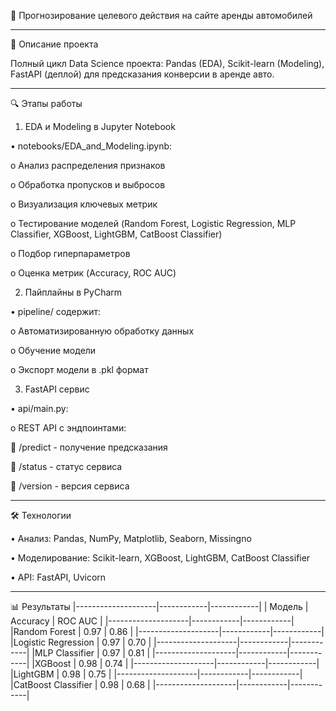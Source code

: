 🚗 Прогнозирование целевого действия на сайте аренды автомобилей


-----------------------------------------------------------------------------

📌 Описание проекта

Полный цикл Data Science проекта: Pandas (EDA), Scikit-learn (Modeling), FastAPI (деплой) для предсказания конверсии в аренде авто.

--------------------------------------------------------------------------------

🔍 Этапы работы

1. EDA и Modeling в Jupyter Notebook

•	notebooks/EDA_and_Modeling.ipynb:

o	Анализ распределения признаков

o	Обработка пропусков и выбросов

o	Визуализация ключевых метрик

o	Тестирование моделей (Random Forest, Logistic Regression, MLP Classifier, XGBoost, LightGBM, CatBoost Classifier)

o	Подбор гиперпараметров

o	Оценка метрик (Accuracy, ROC AUC)

2. Пайплайны в PyCharm

•	pipeline/ содержит:

o	Автоматизированную обработку данных 

o	Обучение модели 

o	Экспорт модели в .pkl формат

3. FastAPI сервис

•	api/main.py:

o	REST API с эндпоинтами:

	/predict - получение предсказания

	/status - статус сервиса

	/version - версия сервиса

-------------------------------------------------------------------------------------------
🛠 Технологии

•	Анализ: Pandas, NumPy, Matplotlib, Seaborn, Missingno

•	Моделирование: Scikit-learn, XGBoost, LightGBM, CatBoost Classifier

•	API: FastAPI, Uvicorn

-------------------------------------------------------------------------------------------

📊 Результаты
|--------------------|------------|------------|
|   Модель           |	Accuracy	| ROC AUC     |
|--------------------|------------|------------|
|Random Forest     	|   0.97    |  0.86       |
|--------------------|------------|------------|
|Logistic Regression	|   0.97    |	 0.70      |
|--------------------|------------|------------|
|MLP Classifier      |   0.97    |  0.81       |
|--------------------|------------|------------|
|XGBoost             |   0.98    |  0.74       |
|--------------------|------------|------------|
|LightGBM            |   0.98    |  0.75       |
|--------------------|------------|------------|
|CatBoost Classifier |   0.98    |  0.68       |
|--------------------|------------|------------|
